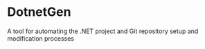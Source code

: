# DotnetGen
A tool for automating the .NET project and Git repository setup and modification processes
